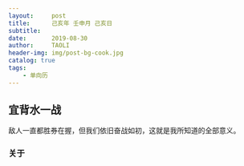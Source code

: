```yaml
---
layout:     post
title:      己亥年 壬申月 己亥日
subtitle:   
date:       2019-08-30
author:     TAOLI
header-img: img/post-bg-cook.jpg
catalog: true
tags:
    - 单向历
---
```


## 宜背水一战

敌人一直都胜券在握，但我们依旧奋战如初，这就是我所知道的全部意义。






### 关于
